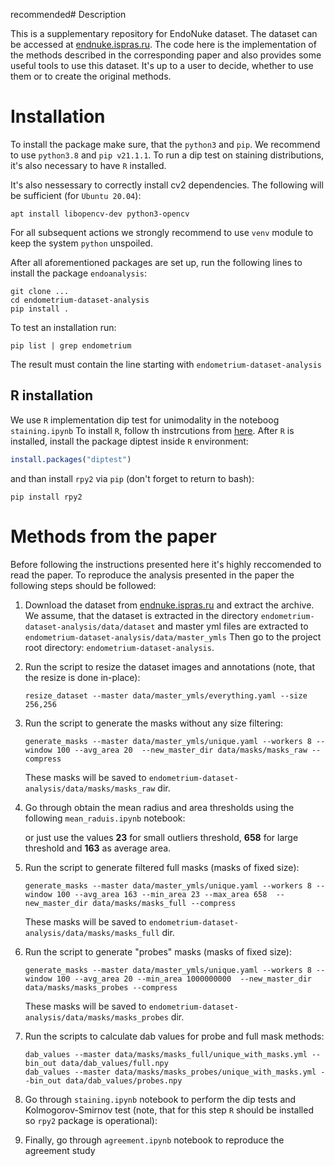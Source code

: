 recommended# Description

This is a supplementary repository for EndoNuke dataset. The dataset can be
 accessed at [endnuke.ispras.ru](endnuke.ispras.ru). The code here is the
 implementation of the methods described in the corresponding paper and also
 provides some useful tools to use this dataset. It's up to a user to decide,
 whether to use them or to create the original methods.


 # Installation

 To install the package make sure, that the  `python3`  and `pip`. We recommend
 to use `python3.8` and `pip v21.1.1`. To run a dip test on
staining distributions, it's also necessary to have `R` installed.

It's also nessessary to correctly install cv2 dependencies. The following will be sufficient (for `Ubuntu 20.04`):
```
apt install libopencv-dev python3-opencv
```
For all subsequent actions we strongly recommend to use `venv` module to keep
the system `python` unspoiled.

After all aforementioned packages are set up, run the following lines to
install the package `endoanalysis`:

```
git clone ...
cd endometrium-dataset-analysis
pip install .
```
To test an installation run:

```
pip list | grep endometrium
```
The result must contain the line starting with `endometrium-dataset-analysis`

## R installation

We use `R` implementation dip test for unimodality in the noteboog `staining.ipynb`
To install `R`, follow th instrcutions from [here](https://www.r-project.org/).
After `R` is installed, install the package diptest inside `R` environment:
```R
install.packages("diptest")
```
and than install `rpy2` via `pip` (don't forget to return to bash):
```
pip install rpy2
```

# Methods from the paper
Before following the instructions presented here it's highly reccomended to read the paper.
To reproduce the analysis presented in the paper the following steps should be
 followed:
<ol>
  <li>

   Download the dataset from [endnuke.ispras.ru](endnuke.ispras.ru) and
    extract the archive. We assume, that the dataset is extracted in the directory
    `endometrium-dataset-analysis/data/dataset` and master yml files are extracted
    to `endometrium-dataset-analysis/data/master_ymls` Then go to the project
    root directory: `endometrium-dataset-analysis`.

  </li>
  <p></p>
  <li>
  Run the script to resize the dataset images and annotations
  (note, that the resize is done in-place):

  ```
  resize_dataset --master data/master_ymls/everything.yaml --size 256,256
  ```
  </li>
  <p></p>
  <li>
  Run the script to generate the masks without any size filtering:

  ```
  generate_masks --master data/master_ymls/unique.yaml --workers 8 --window 100 --avg_area 20  --new_master_dir data/masks/masks_raw --compress
  ```
   These masks will be saved to `endometrium-dataset-analysis/data/masks/masks_raw` dir.
  </li>
  <p></p>
  <li>

  Go through obtain the mean radius and area thresholds using the following `mean_raduis.ipynb` notebook:

  or just use the values **23** for small outliers threshold, **658** for large threshold and **163** as average area.
  </li>
  <p></p>
  <li>
  Run the script to generate filtered full masks (masks of fixed size):

  ```
  generate_masks --master data/master_ymls/unique.yaml --workers 8 --window 100 --avg_area 163 --min_area 23 --max_area 658  --new_master_dir data/masks/masks_full --compress
  ```

  These masks will be saved to `endometrium-dataset-analysis/data/masks/masks_full` dir.
  </li>
  <p></p>
  <li>
  Run the script to generate "probes" masks (masks of fixed size):

  ```
  generate_masks --master data/master_ymls/unique.yaml --workers 8 --window 100 --avg_area 20 --min_area 1000000000  --new_master_dir data/masks/masks_probes --compress
  ```

  These masks will be saved to `endometrium-dataset-analysis/data/masks/masks_probes` dir.
  </li>
  <p></p>
  <li>
  Run the scripts to calculate dab values for probe and full mask methods:

  ```
  dab_values --master data/masks/masks_full/unique_with_masks.yml --bin_out data/dab_values/full.npy
  dab_values --master data/masks/masks_probes/unique_with_masks.yml --bin_out data/dab_values/probes.npy
  ```
  </li>
  <p></p>
  <li>

  Go through `staining.ipynb` notebook to perform the dip tests and Kolmogorov-Smirnov test (note, that for this step `R` should be installed so `rpy2` package is operational):

  </li>
  <li>

  Finally, go through `agreement.ipynb` notebook to reproduce the agreement study
  </li>
  <p></p>
</ol>
